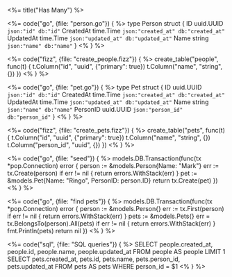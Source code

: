 <%= title("Has Many") %>

<div class="code-tabs">

<%= code("go", {file: "person.go"}) { %>
type Person struct {
  ID        uuid.UUID `json:"id" db:"id"`
  CreatedAt time.Time `json:"created_at" db:"created_at"`
  UpdatedAt time.Time `json:"updated_at" db:"updated_at"`
  Name      string    `json:"name" db:"name"`
}
<% } %>

<%= code("fizz", {file: "create_people.fizz"}) { %>
create_table("people", func(t) {
  t.Column("id", "uuid", {"primary": true})
  t.Column("name", "string", {})
})
<% } %>

<%= code("go", {file: "pet.go"}) { %>
type Pet struct {
  ID        uuid.UUID `json:"id" db:"id"`
  CreatedAt time.Time `json:"created_at" db:"created_at"`
  UpdatedAt time.Time `json:"updated_at" db:"updated_at"`
  Name      string    `json:"name" db:"name"`
  PersonID  uuid.UUID `json:"person_id" db:"person_id"`
}
<% } %>

<%= code("fizz", {file: "create_pets.fizz"}) { %>
create_table("pets", func(t) {
  t.Column("id", "uuid", {"primary": true})
  t.Column("name", "string", {})
  t.Column("person_id", "uuid", {})
})
<% } %>

<%= code("go", {file: "seed"}) { %>
models.DB.Transaction(func(tx *pop.Connection) error {
  person := &models.Person{Name: "Mark"}
  err := tx.Create(person)
  if err != nil {
    return errors.WithStack(err)
  }
  pet := &models.Pet{Name: "Ringo", PersonID: person.ID}
  return tx.Create(pet)
})
<% } %>

</div>

<div class="code-tabs">
<%= code("go", {file: "find pets"}) { %>
models.DB.Transaction(func(tx *pop.Connection) error {
  person := &models.Person{}
  err := tx.First(person)
  if err != nil {
    return errors.WithStack(err)
  }
  pets := &models.Pets{}
  err = tx.BelongsTo(person).All(pets)
  if err != nil {
    return errors.WithStack(err)
  }
  fmt.Println(pets)
  return nil
})
<% } %>

<%= code("sql", {file: "SQL queries"}) { %>
SELECT people.created_at, people.id, people.name, people.updated_at FROM people AS people LIMIT 1
SELECT pets.created_at, pets.id, pets.name, pets.person_id, pets.updated_at FROM pets AS pets WHERE person_id = $1
<% } %>
</div>

